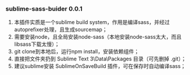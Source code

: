 ### sublime-sass-buider 0.0.1 ###
1. 本插件实质是一个sublime build system，作用是编译sass，并经过autoprefixer处理，且生成sourcemap；
2. 需要安装node，且全局安装node-sass（本地安装node-sass太大，而且libsass下载太慢）；
3. git clone到本地后，运行npm install，安装依赖组件；
4. 直接把文件夹扔到 Sublime Text 3\Data\Packages 目录（可先删掉 .git）；
5. 建议sublime安装 SublimeOnSaveBuild 插件，可在保存时自动编译sass；